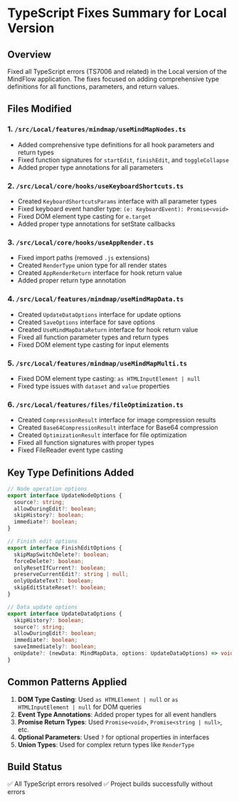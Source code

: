 # TypeScript Fixes Summary for Local Version

## Overview
Fixed all TypeScript errors (TS7006 and related) in the Local version of the MindFlow application. The fixes focused on adding comprehensive type definitions for all functions, parameters, and return values.

## Files Modified

### 1. `/src/Local/features/mindmap/useMindMapNodes.ts`
- Added comprehensive type definitions for all hook parameters and return types
- Fixed function signatures for `startEdit`, `finishEdit`, and `toggleCollapse`
- Added proper type annotations for all parameters

### 2. `/src/Local/core/hooks/useKeyboardShortcuts.ts`
- Created `KeyboardShortcutsParams` interface with all parameter types
- Fixed keyboard event handler type: `(e: KeyboardEvent): Promise<void>`
- Fixed DOM element type casting for `e.target`
- Added proper type annotations for setState callbacks

### 3. `/src/Local/core/hooks/useAppRender.ts`
- Fixed import paths (removed `.js` extensions)
- Created `RenderType` union type for all render states
- Created `AppRenderReturn` interface for hook return value
- Added proper return type annotation

### 4. `/src/Local/features/mindmap/useMindMapData.ts`
- Created `UpdateDataOptions` interface for update options
- Created `SaveOptions` interface for save options
- Created `UseMindMapDataReturn` interface for hook return value
- Fixed all function parameter types and return types
- Fixed DOM element type casting for input elements

### 5. `/src/Local/features/mindmap/useMindMapMulti.ts`
- Fixed DOM element type casting: `as HTMLInputElement | null`
- Fixed type issues with `dataset` and `value` properties

### 6. `/src/Local/features/files/fileOptimization.ts`
- Created `CompressionResult` interface for image compression results
- Created `Base64CompressionResult` interface for Base64 compression
- Created `OptimizationResult` interface for file optimization
- Fixed all function signatures with proper types
- Fixed FileReader event type casting

## Key Type Definitions Added

```typescript
// Node operation options
export interface UpdateNodeOptions {
  source?: string;
  allowDuringEdit?: boolean;
  skipHistory?: boolean;
  immediate?: boolean;
}

// Finish edit options
export interface FinishEditOptions {
  skipMapSwitchDelete?: boolean;
  forceDelete?: boolean;
  onlyResetIfCurrent?: boolean;
  preserveCurrentEdit?: string | null;
  onlyUpdateText?: boolean;
  skipEditStateReset?: boolean;
}

// Data update options
export interface UpdateDataOptions {
  skipHistory?: boolean;
  source?: string;
  allowDuringEdit?: boolean;
  immediate?: boolean;
  saveImmediately?: boolean;
  onUpdate?: (newData: MindMapData, options: UpdateDataOptions) => void;
}
```

## Common Patterns Applied

1. **DOM Type Casting**: Used `as HTMLElement | null` or `as HTMLInputElement | null` for DOM queries
2. **Event Type Annotations**: Added proper types for all event handlers
3. **Promise Return Types**: Used `Promise<void>`, `Promise<string | null>`, etc.
4. **Optional Parameters**: Used `?` for optional properties in interfaces
5. **Union Types**: Used for complex return types like `RenderType`

## Build Status
✅ All TypeScript errors resolved
✅ Project builds successfully without errors